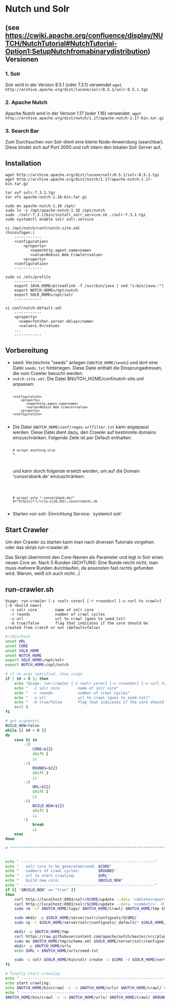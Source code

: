 Nutch und Solr
==============
(see https://cwiki.apache.org/confluence/display/NUTCH/NutchTutorial#NutchTutorial-Option1:SetupNutchfromabinarydistribution)
Versionen
----------
### 1. Solr ###
Solr wird in der Version 8.5.1 (oder 7.3.1) verwendet
`wget http://archive.apache.org/dist/lucene/solr/8.5.1/solr-8.5.1.tgz`

### 2. Apache Nutch ###
Apache Nutch wird in der Version 1.17 (oder 1.16) verwendet. 
`wget http://archive.apache.org/dist/nutch/1.17/apache-nutch-1.17-bin.tar.gz`


### 3. Search Bar
Zum Durchsuchen von Solr dient eine kleine Node-Anwendung (searchbar). Diese bindet sich auf Port 3000 und ruft intern den lokalen Solr Server auf,

Installation
--------------
```
wget http://archive.apache.org/dist/lucene/solr/8.5.1/solr-8.5.1.tgz
wget http://archive.apache.org/dist/nutch/1.17/apache-nutch-1.17-bin.tar.gz

tar xvf solr-7.3.1.tgz
tar vfx apache-nutch-1.16-bin.tar.gz

sudo mv apache-nutch-1.16 /opt/
sudo ln -s /opt/apache-nutch-1.16 /opt/nutch
sudo ./solr-7.3.1/bin/install_solr_service.sh ./solr-7.3.1.tgz
sudo systemctl enable solr solr.service

vi /opt/nutch/conf/nutch-site.xml
(hinzufügen:)
    ------------
    <configuration>    
        <property>
           <name>http.agent.name<name>
           <value>Nobios Web Crawler<value>
        <property>
    <configuration>
    ------------

sudo vi /etc/profile
    ------------
    export JAVA_HOME=$(readlink -f /usr/bin/java | sed "s:bin/java::")
    export NUTCH_HOME=/opt/nutch
    export SOLR_HOME=/opt/solr
    ------------

vi conf/nutch-default.xml 
    ------------
    <property>
      <name>fetcher.server.delay</name>
      <value>1.0</value>
    ...
    ------------
```

Vorbereitung
--------------
<ul>
<li> seed: Verzeichnis "seeds" anlegen (<code>$NUTCH_HOME/seeds</code>) und dort eine Datei <code>seeds.txt</code> hinterlegen. Diese Datei enthält die Einsprungadressen, die vom Crawler besucht werden. </li>

<li> <code>nutch-site.xml</code>: Die Datei $NUTCH_HOME/conf/nutch-site.xml anpassen: 
<code>

    <configuration>    
        <property>
           <name>http.agent.name<name>
           <value>Nobios Web Crawler<value>
        <property>
    <configuration>

</code>

</li>

<li>
Die Datei <code>$NUTCH_HOME/conf/regex-urlfilter.txt</code> kann angepasst werden. Diese Datei dient dazu, den Crawler auf bestimmte domains einzuschränken. Folgende Zeile ist per Default enthalten:

<code>

    # accept anything else
    +.

</code>

und kann durch folgende ersetzt werden, um auf die Domain 'consorsbank.de' einzuschränken:

<code>

    # accept only *.consorsbank.de/*
    #+^http[s]?:\/\/[a-z]{0,20}\.consorsbank\.de

</code>
</li>

<li>
Starten von solr: Einrichtung Service: `systemct solr`
</li>

</ul>

Start Crawler
--------------
Um den Crawler zu starten kann man nach diversen Tutorials vorgehen oder das skript 
    run-crawler.sh

Das Skript übernimmt den Core-Namen als Parameter und legt in Solr einen neuen Core an. Nach 5 Runden (ACHTUNG: Eine Runde reicht nicht, man muss mehrere Runden durchlaufen, da ansonsten fast nichts gefunden wird. Warum, weiß ich auch nicht...) 

run-crawler.sh
--------------
```
Usage: run-crawler [-c <solr core>] [-r <rounds>] [-u <url to crawl>] [-b <build new>]
  -c solr core        name of solr core
  -r rounds           number of crawl cycles
  -u url              url to crawl (goes to seed.txt)
  -b true/false       flag that indicates if the core should be created from cratch or not (default=false)
```
```bash
#!/bin/bash
unset URL
unset CORE
unset SOLR_HOME
unset NUTCH_HOME
export SOLR_HOME=/opt/solr
export NUTCH_HOME=/opt/nutch

# if no args specified, show usage
if [ $# = 0 ]; then
    echo "Usage: run-crawler [-c <solr core>] [-r <rounds>] [-u <url to crawl>] [-b <build new>]"
    echo "  -c solr core        name of solr core"
    echo "  -r rounds           number of crawl cycles"
    echo "  -u url              url to crawl (goes to seed.txt)"
    echo "  -b true/false       flag that indicates if the core should be created from cratch or not (default=false)"
    exit 1
fi

# get arguments
BUILD_NEW=false
while [[ $# > 0 ]]
do
    case $1 in
        -c)
            CORE=${2}
            shift 2
            ;;
        -r)
            ROUNDS=${2}
            shift 2
            ;;
        -u)
            URL=${2}
            shift 2
            ;;
        -b)
            BUILD_NEW=${2}
            shift 2
            ;;
        *)
            break
            ;;
    esac
done

# ************************************************************************************


echo " -----------------------------------------------------------"
echo "   solr core to be generated/used: $CORE"
echo "   numbers of crawl cycles:        $ROUNDS"
echo "   url to start crawling:          $URL"
echo "   build new core:                 $BUILD_NEW"
echo " -----------------------------------------------------------"
if [[ "$BUILD_NEW" == "true" ]]
then
    curl http://localhost:8983/solr/$CORE/update --data '<delete><query>*:*</query></delete>' -H 'Content-type:text/xml; charset=utf-8'
    curl http://localhost:8983/solr/$CORE/update --data '<commit/>' -H 'Content-type:text/xml; charset=utf-8'
    sudo rm -rf $NUTCH_HOME/logs/ $NUTCH_HOME/crawl/ $NUTCH_HOME/tmp $SOLR_HOME/server/solr/configsets/$CORE/

    sudo mkdir -p $SOLR_HOME/server/solr/configsets/$CORE/
    sudo cp -r $SOLR_HOME/server/solr/configsets/_default/* $SOLR_HOME/server/solr/configsets/$CORE/

    mkdir -p $NUTCH_HOME/tmp
    curl https://raw.githubusercontent.com/apache/nutch/master/src/plugin/indexer-solr/schema.xml > $NUTCH_HOME/tmp/schema.xml
    sudo mv $NUTCH_HOME/tmp/schema.xml $SOLR_HOME/server/solr/configsets/$CORE/conf/
    mkdir -p $NUTCH_HOME/urls
    echo $URL > $NUTCH_HOME/urls/seed.txt

    sudo -u solr $SOLR_HOME/bin/solr create -c $CORE -d $SOLR_HOME/server/solr/configsets/$CORE/conf/
fi

# finally start crawling
echo " ------------------------------------------------------------------------------------------------------"
echo start crawling: 
echo $NUTCH_HOME/bin/crawl -i -s $NUTCH_HOME/urls/ $NUTCH_HOME/crawl/ $ROUNDS
echo " ------------------------------------------------------------------------------------------------------"
$NUTCH_HOME/bin/crawl -i -s $NUTCH_HOME/urls/ $NUTCH_HOME/crawl/ $ROUNDS

```
